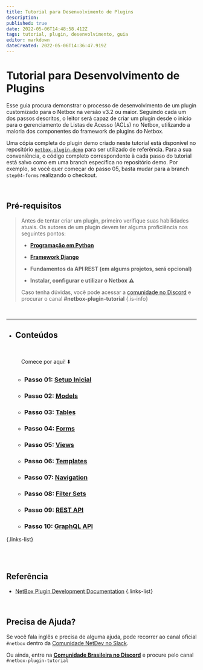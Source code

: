 ```yaml
---
title: Tutorial para Desenvolvimento de Plugins
description: 
published: true
date: 2022-05-06T14:48:58.412Z
tags: tutorial, plugin, desenvolvimento, guia
editor: markdown
dateCreated: 2022-05-06T14:36:47.919Z
---
```


# Tutorial para Desenvolvimento de Plugins

Esse guia procura demonstrar o processo de desenvolvimento de um plugin customizado para o Netbox na versão v3.2 ou maior. Seguindo cada um dos passos descritos, o leitor será capaz de criar um plugin desde o início para o gerenciamento de Listas de Acesso (ACLs) no Netbox, utilizando a maioria dos componentes do framework de plugins do Netbox.

Uma cópia completa do plugin demo criado neste tutorial está disponível no repositório [`netbox-plugin-demo`](https://github.com/netbox-community/netbox-plugin-demo) para ser utilizado de referência. Para a sua conveniência, o código completo correspondente à cada passo do tutorial está salvo como em uma branch específica no repositório demo. Por exemplo, se você quer começar do passo 05, basta mudar para a branch `step04-forms` realizando o checkout.

<br>

## Pré-requisitos
 
> Antes de tentar criar um plugin, primeiro verifique suas habilidades atuais. 
> Os autores de um plugin devem ter alguma proficiência nos seguintes pontos:
>
> - **[Programação em Python](https://www.python.org/)**
>
> - **[Framework Django](https://www.djangoproject.com/)**
>
> - **Fundamentos da API REST (em algums projetos, será opcional)**
> 
> - **Instalar, configurar e utilizar o Netbox** :warning: 
>
> Caso tenha dúvidas, você pode acessar a [comunidade no Discord]() e procurar o canal **#netbox-plugin-tutorial**
{.is-info}



<br>

---


  
* ## Conteúdos

  <br>
  
  &nbsp;&nbsp;&nbsp;&nbsp;Comece por aqui! :arrow_down: 
  * ### Passo 01: [Setup Inicial](./netbox-plugin-tutorial/step01-initial-setup.md)
  * ### Passo 02: [Models](./netbox-plugin-tutorial/step02-models.md)
  * ### Passo 03: [Tables](./netbox-plugin-tutorial/step03-tables.md)
  * ### Passo 04: [Forms](./netbox-plugin-tutorial/step04-forms.md)
  * ### Passo 05: [Views](./netbox-plugin-tutorial/step05-views.md)
  * ### Passo 06: [Templates](./netbox-plugin-tutorial/step06-templates.md)
  * ### Passo 07: [Navigation](./netbox-plugin-tutorial/step07-navigation.md)
  * ### Passo 08: [Filter Sets](./netbox-plugin-tutorial/step08-filter-sets.md)
  * ### Passo 09: [REST API](./netbox-plugin-tutorial/step09-rest-api.md)
  * ### Passo 10: [GraphQL API](./netbox-plugin-tutorial/step10-graphql-api.md)
{.links-list}

</div>

<br><br>


<div>

## Referência
* [NetBox Plugin Development Documentation](https://netbox.readthedocs.io/en/feature/plugins/development/)
{.links-list}

  
<br>
  
## Precisa de Ajuda?
Se você fala inglês e precisa de alguma ajuda, pode recorrer ao canal oficial `#netbox` dentro da [Comunidade NetDev no Slack](https://netdev.chat/).
  
Ou ainda, entre na **[Comunidade Brasileira no Discord](https://discord.gg/ZwMbsyqn)** e procure pelo canal `#netbox-plugin-tutorial`